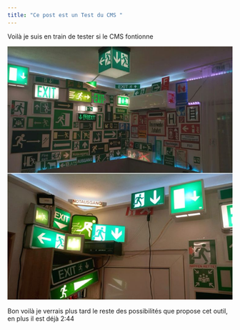 ```yaml
---
title: "Ce post est un Test du CMS "
---
```

V﻿oilà je suis en train de tester si le CMS fontionne

![](/assets/images/uploads/4ee7487872fd8a0666020f4267444806.jpg "Ici j'incorpore une image")

B﻿on voilà je verrais plus tard le reste des possibilités que propose cet outil, en plus il est déjà 2:44
